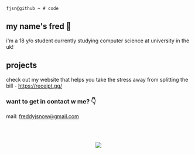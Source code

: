 ```
fjsn@github ~ # code
```
## my name's fred 👋
i'm a 18 y/o student currently studying computer science at university in the uk!

## projects

check out my website that helps you take the stress away from splitting the bill - https://receipt.gg/

### want to get in contact w me? 👇<br/>
mail: freddyjsnow@gmail.com

<br>
<br>

<p align="center">
  <a href="https://skillicons.dev">
    <img src="https://skillicons.dev/icons?i=git,js,ts,html,css,nodejs,react,nextjs,tailwind,java,kotlin,py,c,mongodb,mysql,redis,prisma,docker&perline=6" />
    
  </a>
</p>
